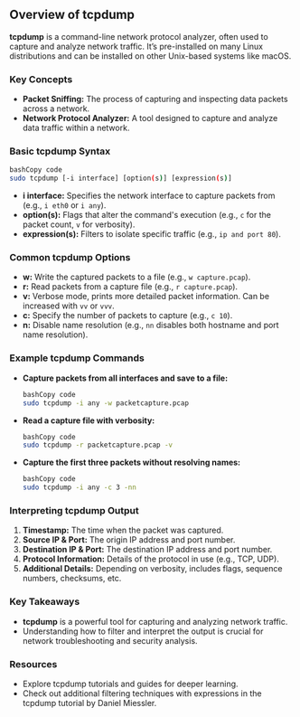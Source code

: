 ## Overview of tcpdump

**tcpdump** is a command-line network protocol analyzer, often used to capture and analyze network traffic. It’s pre-installed on many Linux distributions and can be installed on other Unix-based systems like macOS.

### Key Concepts

- **Packet Sniffing:** The process of capturing and inspecting data packets across a network.
- **Network Protocol Analyzer:** A tool designed to capture and analyze data traffic within a network.

### Basic tcpdump Syntax

```bash
bashCopy code
sudo tcpdump [-i interface] [option(s)] [expression(s)]
```

- **i interface:** Specifies the network interface to capture packets from (e.g., `i eth0` or `i any`).
- **option(s):** Flags that alter the command's execution (e.g., `c` for the packet count, `v` for verbosity).
- **expression(s):** Filters to isolate specific traffic (e.g., `ip and port 80`).

### Common tcpdump Options

- **w:** Write the captured packets to a file (e.g., `w capture.pcap`).
- **r:** Read packets from a capture file (e.g., `r capture.pcap`).
- **v:** Verbose mode, prints more detailed packet information. Can be increased with `vv` or `vvv`.
- **c:** Specify the number of packets to capture (e.g., `c 10`).
- **n:** Disable name resolution (e.g., `nn` disables both hostname and port name resolution).

### Example tcpdump Commands

- **Capture packets from all interfaces and save to a file:**

  ```bash
  bashCopy code
  sudo tcpdump -i any -w packetcapture.pcap
  ```

- **Read a capture file with verbosity:**

  ```bash
  bashCopy code
  sudo tcpdump -r packetcapture.pcap -v
  ```

- **Capture the first three packets without resolving names:**

  ```bash
  bashCopy code
  sudo tcpdump -i any -c 3 -nn
  ```

### Interpreting tcpdump Output

1. **Timestamp:** The time when the packet was captured.
2. **Source IP & Port:** The origin IP address and port number.
3. **Destination IP & Port:** The destination IP address and port number.
4. **Protocol Information:** Details of the protocol in use (e.g., TCP, UDP).
5. **Additional Details:** Depending on verbosity, includes flags, sequence numbers, checksums, etc.

### Key Takeaways

- **tcpdump** is a powerful tool for capturing and analyzing network traffic.
- Understanding how to filter and interpret the output is crucial for network troubleshooting and security analysis.

### Resources

- Explore tcpdump tutorials and guides for deeper learning.
- Check out additional filtering techniques with expressions in the tcpdump tutorial by Daniel Miessler.